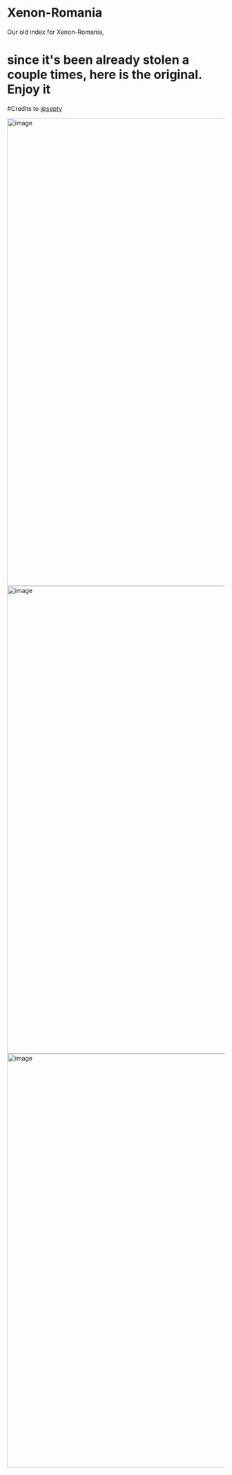 # Xenon-Romania
Our old index for Xenon-Romania,

# since it's been already stolen a couple times, here is the original. Enjoy it

#Credits to [@septy](https://github.com/septydev)

<img width="1920" height="1080" alt="image" src="https://github.com/user-attachments/assets/3591080a-06ed-479b-9e6a-4610d4c0ad3d" />
<img width="1920" height="1080" alt="image" src="https://github.com/user-attachments/assets/590d0bc3-432a-45d2-9a35-e8aa399ee9f7" />
<img width="1901" height="956" alt="image" src="https://github.com/user-attachments/assets/c2ff27fe-ae14-4246-9ce9-ca8e9991bf27" />


